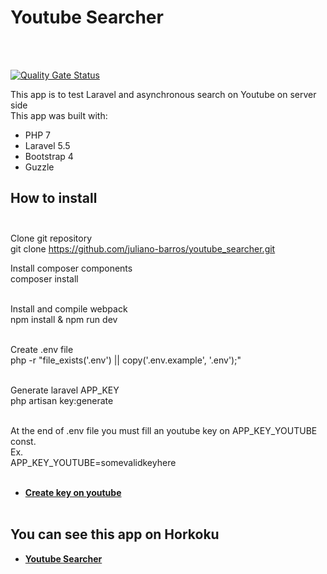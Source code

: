 # <h1>Youtube Searcher </h1><br><br>
[![Quality Gate Status](https://sonarcloud.io/api/project_badges/measure?project=youtube_searcher&metric=alert_status)](https://sonarcloud.io/dashboard?id=youtube_searcher)

This app is to test Laravel and asynchronous search on Youtube on server side<br>
This app was built with:
- PHP 7<br> 
- Laravel 5.5<br>
- Bootstrap 4<br>
- Guzzle<br>

## How to install<br><br>

Clone git repository<br>
git clone https://github.com/juliano-barros/youtube_searcher.git

Install composer components<br>
composer install<br><br>

Install and compile webpack<br>
npm install & npm run dev<br><br>

Create .env file<br>
php -r "file_exists('.env') || copy('.env.example', '.env');"<br><br>

Generate laravel APP_KEY<br>
php artisan key:generate<br><br>

At the end of .env file you must fill an youtube key on APP_KEY_YOUTUBE const.<br>
Ex.<br>
APP_KEY_YOUTUBE=somevalidkeyhere<br><br>

- **[Create key on youtube](https://developers.google.com/youtube/registering_an_application)**
<br><br>

## You can see this app on Horkoku<br>
- **[Youtube Searcher](https://newyoutubesearcher.herokuapp.com/)**
<br><br>




